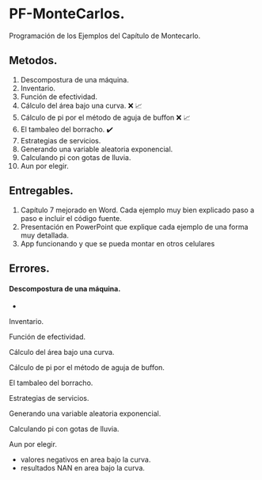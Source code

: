  # PF-MonteCarlos.
 
 Programación de los Ejemplos del Capítulo de Montecarlo.
 
 ## Metodos.
 
1.	Descompostura de una máquina. 
2.	Inventario.
3.	Función de efectividad.
4.	Cálculo del área bajo una curva. :x: :chart_with_upwards_trend:
5.	Cálculo de pi por el método de aguja de buffon :x: :chart_with_upwards_trend:
6. El tambaleo del borracho. :heavy_check_mark:
7.	Estrategias de servicios.
8.	Generando una variable aleatoria exponencial. 
9.	Calculando pi con gotas de lluvia.
10. Aun por elegir.

## Entregables.

1.	Capítulo 7 mejorado en Word. Cada ejemplo muy bien explicado paso a paso e incluir el código fuente.
2.	Presentación en PowerPoint que explique cada ejemplo de una forma muy detallada.
3.	App funcionando y que se pueda montar en otros celulares

## Errores.

#### Descompostura de una máquina. 
- 
 
Inventario.

Función de efectividad.

Cálculo del área bajo una curva. 

Cálculo de pi por el método de aguja de buffon.

El tambaleo del borracho. 

Estrategias de servicios.

Generando una variable aleatoria exponencial. 

Calculando pi con gotas de lluvia.

Aun por elegir.

- valores negativos en area bajo la curva.
- resultados NAN en area bajo la curva.
